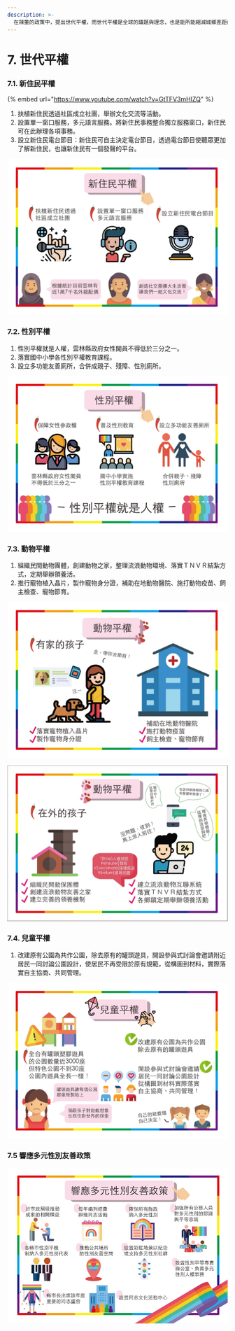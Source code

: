 ```yaml
---
description: >-
  在辣董的政策中，提出世代平權，而世代平權是全球的議題與理念，也是能所能縮減城鄉差距的重要關鍵，在平權政見中涵蓋了「新住民」、「性別」、「動物」、「兒童」的友善政策。除此之外，辣董支持「台灣伴侶權益推動聯盟」所提出的友善彩虹政策，並響應其條例內容
---
```


# 7. 世代平權

### 7.1. 新住民平權

{% embed url="https://www.youtube.com/watch?v=GtTFV3mHIZQ" %}

1. 扶植新住民透過社區成立社團，舉辦文化交流等活動。
2. 設置單一窗口服務，多元語言服務。將新住民事務整合獨立服務窗口，新住民可在此辦理各項事務。
3. 設立新住民電台節目：新住民可自主決定電台節目，透過電台節目使聽眾更加了解新住民，也讓新住民有一個發聲的平台。

![](../.gitbook/assets/45137695_286924972153926_261542780814229504_o.jpg)

### 7.2. 性別平權

1. 性別平權就是人權，雲林縣政府女性閣員不得低於三分之一。
2. 落實國中小學各性別平權教育課程。
3. 設立多功能友善廁所，合併成親子、殘障、性別廁所。

![](../.gitbook/assets/45247764_286924962153927_833658825805398016_o.jpg)

### 7.3. 動物平權 

1. 組織民間動物團體，創建動物之家，整理流浪動物環境、落實ＴＮＶＲ結紮方式，定期舉辦領養活。
2. 推行寵物植入晶片，製作寵物身分證，補助在地動物醫院、施打動物疫苗、飼主檢查、寵物節育。

![](../.gitbook/assets/45244350_286925195487237_5267620154086260736_o.jpg)

![](../.gitbook/assets/45140516_286925215487235_3647635606172860416_o.jpg)

### 7.4. 兒童平權

1. 改建原有公園為共作公園，除去原有的罐頭遊具，開設參與式討論會邀請附近居民一同討論公園設計，使居民不再受限於原有規範，從構圖到材料，實際落實自主協商、共同管理。

![](../.gitbook/assets/45111358_286925202153903_8165231806111547392_o.jpg)

### 7.5 響應多元性別友善政策

![](../.gitbook/assets/45166357_286925032153920_3538228637226500096_n.jpg)


